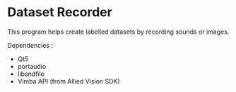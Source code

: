 Dataset Recorder
================

This program helps create labelled datasets by recording sounds or images.

Dependencies :

* Qt5
* portaudio
* libsndfile
* Vimba API (from Allied Vision SDK)

